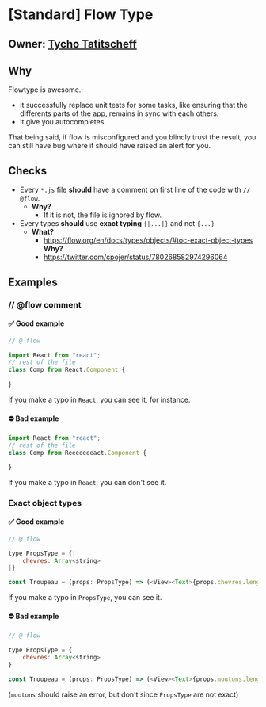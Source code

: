 # [Standard] Flow Type

## Owner: [Tycho Tatitscheff](https://github.com/tychota)

## Why

Flowtype is awesome.:
- it successfully replace unit tests for some tasks, like ensuring that the differents parts of the app, remains in sync with each others.
- it give you autocompletes

That being said, if flow is misconfigured and you blindly trust the result, you can still have bug where it should have raised an alert for you.

## Checks

- Every `*.js` file **should** have a comment on first line of the code with `// @flow`.
  - **Why?**
    - If it is not, the file is ignored by flow.
- Every types **should** use **exact typing** `{|...|}` and not `{...}`
  - **What?**
    - https://flow.org/en/docs/types/objects/#toc-exact-object-types
  **Why?**
    - https://twitter.com/cpojer/status/780268582974296064

## Examples

### // @flow comment

#### ✅ **Good example**

```js
// @ flow

import React from "react";
// rest of the file
class Comp from React.Component {
    
}
```

If you make a typo in `React`, you can see it, for instance.

#### ⛔️ **Bad example**

```js
import React from "react";
// rest of the file
class Comp from Reeeeeeeact.Component {

}
```

If you make a typo in `React`, you can don't see it.

### Exact object types

#### ✅ **Good example**

```js
// @ flow

type PropsType = {|
    chevres: Array<string>
|}

const Troupeau = (props: PropsType) => (<View><Text>{props.chevres.lenght}</Text></View>)
```

If you make a typo in `PropsType`, you can see it.

#### ⛔️ **Bad example**

```js
// @ flow

type PropsType = {
    chevres: Array<string>
}

const Troupeau = (props: PropsType) => (<View><Text>{props.moutons.lenght}</Text></View>)
```

(`moutons` should raise an error, but don't since `PropsType` are not exact)
